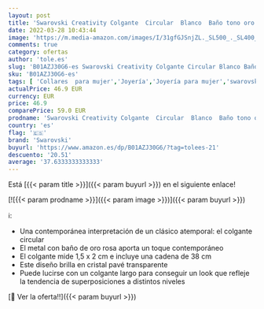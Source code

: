 ```yaml
---
layout: post
title: 'Swarovski Creativity Colgante  Circular  Blanco  Baño tono oro Rosa'
date: 2022-03-28 10:43:44
image: 'https://m.media-amazon.com/images/I/31gfGJSnjZL._SL500_._SL400_.jpg'
comments: true
category: ofertas
author: 'tole.es'
slug: 'B01AZJ30G6-es Swarovski Creativity Colgante Circular Blanco Baño tono...'
sku: 'B01AZJ30G6-es'
tags: [ 'Collares  para mujer','Joyería','Joyería para mujer','swarovski', ]
actualPrice: 46.9 EUR
currency: EUR
price: 46.9
comparePrice: 59.0 EUR
prodname: 'Swarovski Creativity Colgante  Circular  Blanco  Baño tono oro Rosa'
country: 'es'
flag: '🇪🇸'
brand: 'Swarovski'
buyurl: 'https://www.amazon.es/dp/B01AZJ30G6/?tag=tolees-21'
descuento: '20.51'
average: '37.6333333333333'
---
```


Está [{{< param title >}}]({{< param buyurl >}}) en el siguiente enlace!

[![{{< param prodname >}}]({{< param image >}})]({{< param buyurl >}})

ℹ️:

- Una contemporánea interpretación de un clásico atemporal: el colgante circular
- El metal con baño de oro rosa aporta un toque contemporáneo
- El colgante mide 1,5 x 2 cm e incluye una cadena de 38 cm
- Este diseño brilla en cristal pavé transparente
- Puede lucirse con un colgante largo para conseguir un look que refleje la tendencia de superposiciones a distintos niveles

[🛒 Ver la oferta!!]({{< param buyurl >}})
